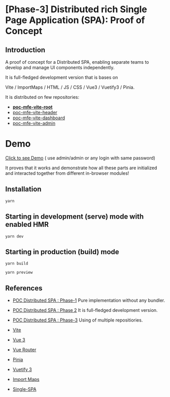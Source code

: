 # [Phase-3] Distributed rich Single Page Application (SPA): Proof of Concept

## Introduction

A proof of concept for a Distributed SPA, enabling separate teams to develop and manage UI components independently.

It is full-fledged development version that is bases on

Vite / ImportMaps / HTML / JS / CSS / Vue3 / Vuetify3 / Pinia.

It is distributed on few repositories:

* [**poc-mfe-vite-root**](https://github.com/xaxay/poc-mfe-vite-root) 
* [poc-mfe-vite-header](https://github.com/xaxay/poc-mfe-vite-header) 
* [poc-mfe-vite-dashboard](https://github.com/xaxay/poc-mfe-vite-dashboard) 
* [poc-mfe-vite-admin](https://github.com/xaxay/poc-mfe-vite-admin) 

# Demo

[Click to see Demo](https://xaxay.github.io/poc-mfe-vite-root/) ( use admin/admin or any login with same password)

It proves that it works and demonstrate how all these parts are initialized and interacted together from different in-browser modules!

## Installation

`yarn`

## Starting in development (serve) mode with enabled HMR

`yarn dev`

## Starting in production (build) mode

`yarn build`

`yarn preview`


## References
- [POC Distributed SPA : Phase-1](https://github.com/xaxay/poc-mfe-pure) Pure implementation without any bundler.
- [POC Distributed SPA : Phase 2](https://github.com/xaxay/poc-mfe-vite/) It is full-fledged development version.
- [POC Distributed SPA : Phase-3](https://github.com/xaxay/poc-mfe-vite-root) Using of multiple repositiories.

- [Vite](https://vitejs.dev/)
- [Vue 3](https://vuejs.org/)
- [Vue Router](https://router.vuejs.org/)
- [Pinia](https://pinia.vuejs.org/)
- [Vuetify 3](https://next.vuetifyjs.com/en/)
- [Import Maps](https://github.com/WICG/import-maps)
- [Single-SPA](https://single-spa.js.org/)






